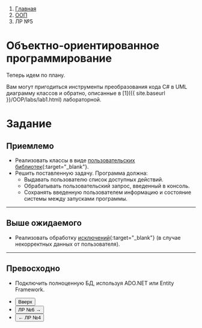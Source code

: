 <ol class="breadcrumb">
  <li class="breadcrumb-item"><a href="{{ site.baseurl }}">Главная</a></li>
  <li class="breadcrumb-item"><a href="{{ site.baseurl }}/OOP/index.html">ООП</a></li>
  <li class="breadcrumb-item active">ЛР №5</li>
</ol>

# Объектно-ориентированное программирование

Теперь идем по плану.

Вам могут пригодиться инструменты преобразования кода C# в UML диаграмму классов и обратно, описанные в [1]({{ site.baseurl }}/OOP/labs/lab1.html) лабораторной.

# Задание

## Приемлемо

* Реализовать классы в виде [пользовательских библиотек](https://metanit.com/sharp/tutorial/3.46.php){:target="_blank"}.
* Решить поставленную задачу. Программа должна:
  * Выдавать пользователю список доступных действий.
  * Обрабатывать пользовательский запрос, введенный в консоль.
  * Сохранять введенную пользователем информацию и состояние системы между запусками программы.

___

## Выше ожидаемого

* Реализовать обработку [исключений](https://metanit.com/sharp/tutorial/3.17.php){:target="_blank"} (в случае некорректных данных от пользователя).

___

## Превосходно

* Подключить полноценную БД, используя ADO.NET или Entity Framework.


<div class="row">
  <div class="col-lg-12">
   <ul class="list-unstyled">
     <li class="float-end">
       <button type="button" class="btn btn-outline-primary" onclick="window.location.href='#объектно-ориентированное-программирование';">Вверх</button>
     </li>
     <li  class="float-end">
       <button type="button" class="btn btn-primary" onclick="window.location.href='{{ site.baseurl }}/OOP/labs/lab6.html';">ЛР №6 →</button>
     </li>
     <li>
       <button type="button" class="btn btn-primary" onclick="window.location.href='{{ site.baseurl }}/OOP/labs/lab4.html';">← ЛР №4</button>
     </li>
   </ul>
  </div>
</div>